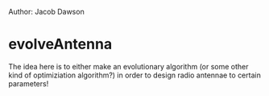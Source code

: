 Author: Jacob Dawson

# evolveAntenna
The idea here is to either make an evolutionary algorithm (or some other kind of optimiziation algorithm?) in order to design radio antennae to certain parameters!

